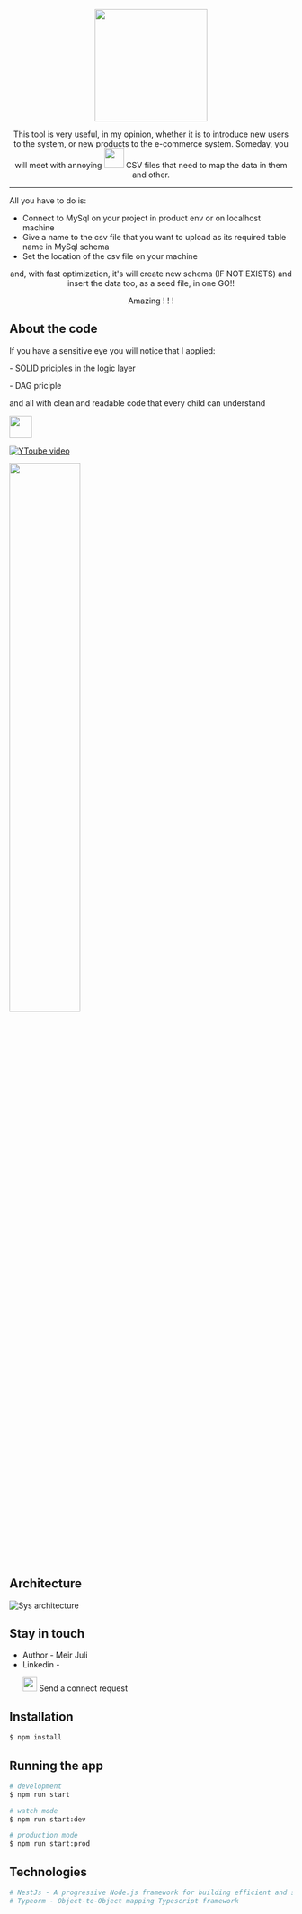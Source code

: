 <p align="center">
  <img src="https://www.teamdesk.net/blog/wp-content/uploads/2022/02/csv-td.png" width="200" />
</p>

<p align="center">
  This tool is very useful, in my opinion, whether it is to introduce new users to the system,  or new products to the e-commerce system. Someday, you will meet with annoying <img src="https://m.media-amazon.com/images/W/MEDIAX_792452-T2/images/I/719IQp4yPuL._SX522_.jpg" width=35 height=35 /> CSV files that need to map the data in them and other.
<hr/>
 All you have to do is: <ul>
   <li>Connect to MySql on your project in product env or on localhost machine</li>
   <li>Give a name to the csv file that you want to upload as its required table name in MySql schema</li>
   <li>Set the location of the csv file on your machine</li>
 </ul> 
</p>
  <p align="center" style={color:'red'}>and, with fast optimization, it's will create new schema (IF NOT EXISTS) and insert the data too, as a seed file, in one GO!!</p>
  <p align="center" font-size="22px"> Amazing ! ! ! </p>

  ## About the code
  <p>If you have a sensitive eye you will notice that I applied:</p> 
    <p>- SOLID priciples in the logic layer</p>
    <p>- DAG priciple</p> 
    <p>and all with clean and readable code that every child can understand</p><img src="https://storage.googleapis.com/sticker-prod/NFYUpmqjfGbOHVAUydxk/cover.thumb256.png" width=40 height=40/>

  [![YToube video](https://www.youtube.com/watch?v=Jwo1TUFAEsA)](https://github.com/HeloyoM/csv-transporter/assets/57059886/636137ea-7e9c-4ebe-8728-b88c13cf1817)

  [<img src="https://www.teamdesk.net/blog/wp-content/uploads/2022/02/csv-td.png" width="50%">](https://www.youtube.com/watch?v=Jwo1TUFAEsA)
  
  ## Architecture
  ![Sys architecture](https://github.com/HeloyoM/csv-transporter/assets/57059886/46dbf43d-edbe-40e5-a6ae-300b8092800e)

  ## Stay in touch

- Author - Meir Juli
- Linkedin -
  <p><a href="https://www.linkedin.com/in/meir-juli-a301a5197" target="_blank"><img src="https://cdn2.iconfinder.com/data/icons/social-media-2285/512/1_Linkedin_unofficial_colored_svg-512.png" width=25 height=25 /></a> Send a connect request</p>

## Installation

```bash
$ npm install
```

## Running the app

```bash
# development
$ npm run start

# watch mode
$ npm run start:dev

# production mode
$ npm run start:prod
```
## Technologies
```bash
# NestJs - A progressive Node.js framework for building efficient and scalable server-side applications.
# Typeorm - Object-to-Object mapping Typescript framework 
```
